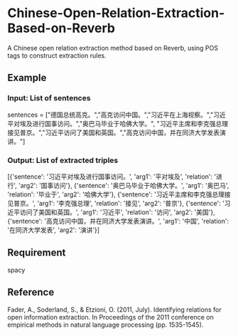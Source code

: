 # Chinese-Open-Relation-Extraction-Based-on-Reverb
A Chinese open relation extraction method based on Reverb, using POS tags to construct extraction rules.

## Example
### Input: List of sentences
sentences = ["德国总统高克。","高克访问中国。","习近平在上海视察。","习近平对埃及进行国事访问。","奥巴马毕业于哈佛大学。",
             "习近平主席和李克强总理接见普京。","习近平访问了美国和英国。","高克访问中国，并在同济大学发表演讲。"]
### Output: List of extracted triples
[{'sentence': '习近平对埃及进行国事访问。', 'arg1': '平对埃及', 'relation': '进行', 'arg2': '国事访问'}, {'sentence': '奥巴马毕业于哈佛大学。', 'arg1': '奥巴马', 'relation': '毕业于', 'arg2': '哈佛大学'}, {'sentence': '习近平主席和李克强总理接见普京。', 'arg1': '李克强总理', 'relation': '接见', 'arg2': '普京'}, {'sentence': '习近平访问了美国和英国。', 'arg1': '习近平', 'relation': '访问', 'arg2': '美国'}, {'sentence': '高克访问中国，并在同济大学发表演讲。', 'arg1': '中国', 'relation': '在同济大学发表', 'arg2': '演讲'}]

## Requirement
spacy

## Reference
Fader, A., Soderland, S., & Etzioni, O. (2011, July). Identifying relations for open information extraction. In Proceedings of the 2011 conference on empirical methods in natural language processing (pp. 1535-1545).
